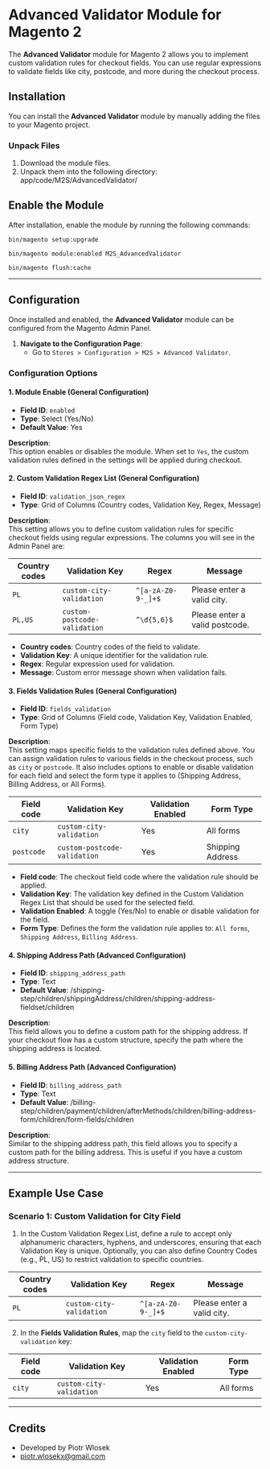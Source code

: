 # Advanced Validator Module for Magento 2

The **Advanced Validator** module for Magento 2 allows you to implement custom validation rules for checkout fields. You can use regular expressions to validate fields like city, postcode, and more during the checkout process.

## Installation

You can install the **Advanced Validator** module by manually adding the files to your Magento project.

### Unpack Files

1. Download the module files.
2. Unpack them into the following directory:
app/code/M2S/AdvancedValidator/

## Enable the Module

After installation, enable the module by running the following commands:

`bin/magento setup:upgrade`

`bin/magento module:enabled M2S_AdvancedValidator`

`bin/magento flush:cache`

---

## Configuration

Once installed and enabled, the **Advanced Validator** module can be configured from the Magento Admin Panel.

1. **Navigate to the Configuration Page**:
    - Go to `Stores > Configuration > M2S > Advanced Validator`.

### Configuration Options

#### 1. **Module Enable** (General Configuration)

- **Field ID**: `enabled`
- **Type**: Select (Yes/No)
- **Default Value**: Yes

**Description**:  
This option enables or disables the module. When set to `Yes`, the custom validation rules defined in the settings will be applied during checkout.

#### 2. **Custom Validation Regex List** (General Configuration)

- **Field ID**: `validation_json_regex`
- **Type**: Grid of Columns (Country codes, Validation Key, Regex, Message)

**Description**:  
This setting allows you to define custom validation rules for specific checkout fields using regular expressions. The columns you will see in the Admin Panel are:

| **Country codes** | **Validation Key**        | **Regex**                   | **Message**                  |
|-------------------|---------------------------|-----------------------------|------------------------------|
| `PL`              | `custom-city-validation`   | `^[a-zA-Z0-9-_]+$`          | Please enter a valid city.   |
| `PL,US`           | `custom-postcode-validation` | `^\d{5,6}$`               | Please enter a valid postcode.|

- **Country codes**: Country codes of the field to validate.
- **Validation Key**: A unique identifier for the validation rule.
- **Regex**: Regular expression used for validation.
- **Message**: Custom error message shown when validation fails.

#### 3. **Fields Validation Rules** (General Configuration)

- **Field ID**: `fields_validation`
- **Type**: Grid of Columns (Field code, Validation Key, Validation Enabled, Form Type)

**Description**:  
This setting maps specific fields to the validation rules defined above. You can assign validation rules to various fields in the checkout process, such as `city` or `postcode`. It also includes options to enable or disable validation for each field and select the form type it applies to (Shipping Address, Billing Address, or All Forms).

| **Field code** | **Validation Key**        | **Validation Enabled** | **Form Type**          |
|----------------|---------------------------|------------------------|------------------------|
| `city`         | `custom-city-validation`   | Yes                    | All forms              |
| `postcode`     | `custom-postcode-validation` | Yes                  | Shipping Address       |

- **Field code**: The checkout field code where the validation rule should be applied.
- **Validation Key**: The validation key defined in the Custom Validation Regex List that should be used for the selected field.
- **Validation Enabled**: A toggle (Yes/No) to enable or disable validation for the field.
- **Form Type**: Defines the form the validation rule applies to: `All forms`, `Shipping Address`, `Billing Address`.

#### 4. **Shipping Address Path** (Advanced Configuration)

- **Field ID**: `shipping_address_path`
- **Type**: Text
- **Default Value**: /shipping-step/children/shippingAddress/children/shipping-address-fieldset/children

**Description**:  
This field allows you to define a custom path for the shipping address. If your checkout flow has a custom structure, specify the path where the shipping address is located.

#### 5. **Billing Address Path** (Advanced Configuration)

- **Field ID**: `billing_address_path`
- **Type**: Text
- **Default Value**: /billing-step/children/payment/children/afterMethods/children/billing-address-form/children/form-fields/children

**Description**:  
Similar to the shipping address path, this field allows you to specify a custom path for the billing address. This is useful if you have a custom address structure.

---

## Example Use Case

### Scenario 1: Custom Validation for City Field

1. In the Custom Validation Regex List, define a rule to accept only alphanumeric characters, hyphens, and underscores, ensuring that each Validation Key is unique. Optionally, you can also define Country Codes (e.g., PL, US) to restrict validation to specific countries.

| **Country codes** | **Validation Key**         | **Regex**                   | **Message**                  |
|-------------------|----------------------------|-----------------------------|------------------------------|
| `PL`               | `custom-city-validation`    | `^[a-zA-Z0-9-_]+$`          | Please enter a valid city.   |

2. In the **Fields Validation Rules**, map the `city` field to the `custom-city-validation` key:

| **Field code** | **Validation Key**         | **Validation Enabled** | **Form Type**          |
|----------------|----------------------------|------------------------|------------------------|
| `city`         | `custom-city-validation`    | Yes                    | All forms              |

---

## Credits

- Developed by Piotr Wlosek
- [piotr.wlosekx@gmail.com](mailto:piotr.wlosekx@gmail.com)
